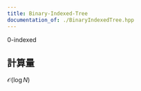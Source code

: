 ```yaml
---
title: Binary-Indexed-Tree
documentation_of: ./BinaryIndexedTree.hpp
---
```

0-indexed
## 計算量
$\mathcal{O}(\log N)$

